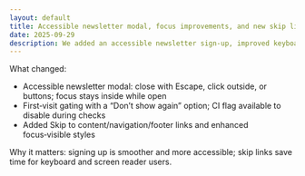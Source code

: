 ```yaml
---
layout: default
title: Accessible newsletter modal, focus improvements, and new skip links
date: 2025-09-29
description: We added an accessible newsletter sign‑up, improved keyboard focus, and introduced skip links to move around the page faster.
---
```


What changed:

- Accessible newsletter modal: close with Escape, click outside, or buttons; focus stays inside while open
- First‑visit gating with a “Don’t show again” option; CI flag available to disable during checks
- Added Skip to content/navigation/footer links and enhanced focus‑visible styles

Why it matters: signing up is smoother and more accessible; skip links save time for keyboard and screen reader users.
